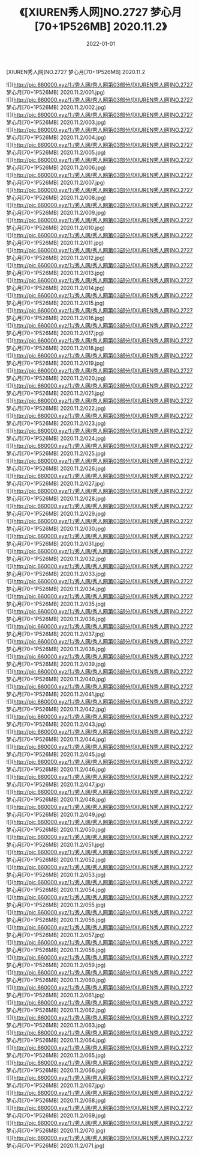 ﻿---
layout: post
title:  《[XIUREN秀人网]NO.2727 梦心月[70+1P526MB] 2020.11.2》
date:   2022-01-01
img: http://pic.660000.xyz/1:/秀人网/秀人网第03部分/[XIUREN秀人网]NO.2727 梦心月[70+1P526MB] 2020.11.2/000.jpg
categories: [美女, 清纯, 唯美]
---

[XIUREN秀人网]NO.2727 梦心月[70+1P526MB] 2020.11.2

 ![](http://pic.660000.xyz/1:/秀人网/秀人网第03部分/[XIUREN秀人网]NO.2727 梦心月[70+1P526MB] 2020.11.2/001.jpg) <br>![](http://pic.660000.xyz/1:/秀人网/秀人网第03部分/[XIUREN秀人网]NO.2727 梦心月[70+1P526MB] 2020.11.2/002.jpg) <br>![](http://pic.660000.xyz/1:/秀人网/秀人网第03部分/[XIUREN秀人网]NO.2727 梦心月[70+1P526MB] 2020.11.2/003.jpg) <br>![](http://pic.660000.xyz/1:/秀人网/秀人网第03部分/[XIUREN秀人网]NO.2727 梦心月[70+1P526MB] 2020.11.2/004.jpg) <br>![](http://pic.660000.xyz/1:/秀人网/秀人网第03部分/[XIUREN秀人网]NO.2727 梦心月[70+1P526MB] 2020.11.2/005.jpg) <br>![](http://pic.660000.xyz/1:/秀人网/秀人网第03部分/[XIUREN秀人网]NO.2727 梦心月[70+1P526MB] 2020.11.2/006.jpg) <br>![](http://pic.660000.xyz/1:/秀人网/秀人网第03部分/[XIUREN秀人网]NO.2727 梦心月[70+1P526MB] 2020.11.2/007.jpg) <br>![](http://pic.660000.xyz/1:/秀人网/秀人网第03部分/[XIUREN秀人网]NO.2727 梦心月[70+1P526MB] 2020.11.2/008.jpg) <br>![](http://pic.660000.xyz/1:/秀人网/秀人网第03部分/[XIUREN秀人网]NO.2727 梦心月[70+1P526MB] 2020.11.2/009.jpg) <br>![](http://pic.660000.xyz/1:/秀人网/秀人网第03部分/[XIUREN秀人网]NO.2727 梦心月[70+1P526MB] 2020.11.2/010.jpg) <br>![](http://pic.660000.xyz/1:/秀人网/秀人网第03部分/[XIUREN秀人网]NO.2727 梦心月[70+1P526MB] 2020.11.2/011.jpg) <br>![](http://pic.660000.xyz/1:/秀人网/秀人网第03部分/[XIUREN秀人网]NO.2727 梦心月[70+1P526MB] 2020.11.2/012.jpg) <br>![](http://pic.660000.xyz/1:/秀人网/秀人网第03部分/[XIUREN秀人网]NO.2727 梦心月[70+1P526MB] 2020.11.2/013.jpg) <br>![](http://pic.660000.xyz/1:/秀人网/秀人网第03部分/[XIUREN秀人网]NO.2727 梦心月[70+1P526MB] 2020.11.2/014.jpg) <br>![](http://pic.660000.xyz/1:/秀人网/秀人网第03部分/[XIUREN秀人网]NO.2727 梦心月[70+1P526MB] 2020.11.2/015.jpg) <br>![](http://pic.660000.xyz/1:/秀人网/秀人网第03部分/[XIUREN秀人网]NO.2727 梦心月[70+1P526MB] 2020.11.2/016.jpg) <br>![](http://pic.660000.xyz/1:/秀人网/秀人网第03部分/[XIUREN秀人网]NO.2727 梦心月[70+1P526MB] 2020.11.2/017.jpg) <br>![](http://pic.660000.xyz/1:/秀人网/秀人网第03部分/[XIUREN秀人网]NO.2727 梦心月[70+1P526MB] 2020.11.2/018.jpg) <br>![](http://pic.660000.xyz/1:/秀人网/秀人网第03部分/[XIUREN秀人网]NO.2727 梦心月[70+1P526MB] 2020.11.2/019.jpg) <br>![](http://pic.660000.xyz/1:/秀人网/秀人网第03部分/[XIUREN秀人网]NO.2727 梦心月[70+1P526MB] 2020.11.2/020.jpg) <br>![](http://pic.660000.xyz/1:/秀人网/秀人网第03部分/[XIUREN秀人网]NO.2727 梦心月[70+1P526MB] 2020.11.2/021.jpg) <br>![](http://pic.660000.xyz/1:/秀人网/秀人网第03部分/[XIUREN秀人网]NO.2727 梦心月[70+1P526MB] 2020.11.2/022.jpg) <br>![](http://pic.660000.xyz/1:/秀人网/秀人网第03部分/[XIUREN秀人网]NO.2727 梦心月[70+1P526MB] 2020.11.2/023.jpg) <br>![](http://pic.660000.xyz/1:/秀人网/秀人网第03部分/[XIUREN秀人网]NO.2727 梦心月[70+1P526MB] 2020.11.2/024.jpg) <br>![](http://pic.660000.xyz/1:/秀人网/秀人网第03部分/[XIUREN秀人网]NO.2727 梦心月[70+1P526MB] 2020.11.2/025.jpg) <br>![](http://pic.660000.xyz/1:/秀人网/秀人网第03部分/[XIUREN秀人网]NO.2727 梦心月[70+1P526MB] 2020.11.2/026.jpg) <br>![](http://pic.660000.xyz/1:/秀人网/秀人网第03部分/[XIUREN秀人网]NO.2727 梦心月[70+1P526MB] 2020.11.2/027.jpg) <br>![](http://pic.660000.xyz/1:/秀人网/秀人网第03部分/[XIUREN秀人网]NO.2727 梦心月[70+1P526MB] 2020.11.2/028.jpg) <br>![](http://pic.660000.xyz/1:/秀人网/秀人网第03部分/[XIUREN秀人网]NO.2727 梦心月[70+1P526MB] 2020.11.2/029.jpg) <br>![](http://pic.660000.xyz/1:/秀人网/秀人网第03部分/[XIUREN秀人网]NO.2727 梦心月[70+1P526MB] 2020.11.2/030.jpg) <br>![](http://pic.660000.xyz/1:/秀人网/秀人网第03部分/[XIUREN秀人网]NO.2727 梦心月[70+1P526MB] 2020.11.2/031.jpg) <br>![](http://pic.660000.xyz/1:/秀人网/秀人网第03部分/[XIUREN秀人网]NO.2727 梦心月[70+1P526MB] 2020.11.2/032.jpg) <br>![](http://pic.660000.xyz/1:/秀人网/秀人网第03部分/[XIUREN秀人网]NO.2727 梦心月[70+1P526MB] 2020.11.2/033.jpg) <br>![](http://pic.660000.xyz/1:/秀人网/秀人网第03部分/[XIUREN秀人网]NO.2727 梦心月[70+1P526MB] 2020.11.2/034.jpg) <br>![](http://pic.660000.xyz/1:/秀人网/秀人网第03部分/[XIUREN秀人网]NO.2727 梦心月[70+1P526MB] 2020.11.2/035.jpg) <br>![](http://pic.660000.xyz/1:/秀人网/秀人网第03部分/[XIUREN秀人网]NO.2727 梦心月[70+1P526MB] 2020.11.2/036.jpg) <br>![](http://pic.660000.xyz/1:/秀人网/秀人网第03部分/[XIUREN秀人网]NO.2727 梦心月[70+1P526MB] 2020.11.2/037.jpg) <br>![](http://pic.660000.xyz/1:/秀人网/秀人网第03部分/[XIUREN秀人网]NO.2727 梦心月[70+1P526MB] 2020.11.2/038.jpg) <br>![](http://pic.660000.xyz/1:/秀人网/秀人网第03部分/[XIUREN秀人网]NO.2727 梦心月[70+1P526MB] 2020.11.2/039.jpg) <br>![](http://pic.660000.xyz/1:/秀人网/秀人网第03部分/[XIUREN秀人网]NO.2727 梦心月[70+1P526MB] 2020.11.2/040.jpg) <br>![](http://pic.660000.xyz/1:/秀人网/秀人网第03部分/[XIUREN秀人网]NO.2727 梦心月[70+1P526MB] 2020.11.2/041.jpg) <br>![](http://pic.660000.xyz/1:/秀人网/秀人网第03部分/[XIUREN秀人网]NO.2727 梦心月[70+1P526MB] 2020.11.2/042.jpg) <br>![](http://pic.660000.xyz/1:/秀人网/秀人网第03部分/[XIUREN秀人网]NO.2727 梦心月[70+1P526MB] 2020.11.2/043.jpg) <br>![](http://pic.660000.xyz/1:/秀人网/秀人网第03部分/[XIUREN秀人网]NO.2727 梦心月[70+1P526MB] 2020.11.2/044.jpg) <br>![](http://pic.660000.xyz/1:/秀人网/秀人网第03部分/[XIUREN秀人网]NO.2727 梦心月[70+1P526MB] 2020.11.2/045.jpg) <br>![](http://pic.660000.xyz/1:/秀人网/秀人网第03部分/[XIUREN秀人网]NO.2727 梦心月[70+1P526MB] 2020.11.2/046.jpg) <br>![](http://pic.660000.xyz/1:/秀人网/秀人网第03部分/[XIUREN秀人网]NO.2727 梦心月[70+1P526MB] 2020.11.2/047.jpg) <br>![](http://pic.660000.xyz/1:/秀人网/秀人网第03部分/[XIUREN秀人网]NO.2727 梦心月[70+1P526MB] 2020.11.2/048.jpg) <br>![](http://pic.660000.xyz/1:/秀人网/秀人网第03部分/[XIUREN秀人网]NO.2727 梦心月[70+1P526MB] 2020.11.2/049.jpg) <br>![](http://pic.660000.xyz/1:/秀人网/秀人网第03部分/[XIUREN秀人网]NO.2727 梦心月[70+1P526MB] 2020.11.2/050.jpg) <br>![](http://pic.660000.xyz/1:/秀人网/秀人网第03部分/[XIUREN秀人网]NO.2727 梦心月[70+1P526MB] 2020.11.2/051.jpg) <br>![](http://pic.660000.xyz/1:/秀人网/秀人网第03部分/[XIUREN秀人网]NO.2727 梦心月[70+1P526MB] 2020.11.2/052.jpg) <br>![](http://pic.660000.xyz/1:/秀人网/秀人网第03部分/[XIUREN秀人网]NO.2727 梦心月[70+1P526MB] 2020.11.2/053.jpg) <br>![](http://pic.660000.xyz/1:/秀人网/秀人网第03部分/[XIUREN秀人网]NO.2727 梦心月[70+1P526MB] 2020.11.2/054.jpg) <br>![](http://pic.660000.xyz/1:/秀人网/秀人网第03部分/[XIUREN秀人网]NO.2727 梦心月[70+1P526MB] 2020.11.2/055.jpg) <br>![](http://pic.660000.xyz/1:/秀人网/秀人网第03部分/[XIUREN秀人网]NO.2727 梦心月[70+1P526MB] 2020.11.2/056.jpg) <br>![](http://pic.660000.xyz/1:/秀人网/秀人网第03部分/[XIUREN秀人网]NO.2727 梦心月[70+1P526MB] 2020.11.2/057.jpg) <br>![](http://pic.660000.xyz/1:/秀人网/秀人网第03部分/[XIUREN秀人网]NO.2727 梦心月[70+1P526MB] 2020.11.2/058.jpg) <br>![](http://pic.660000.xyz/1:/秀人网/秀人网第03部分/[XIUREN秀人网]NO.2727 梦心月[70+1P526MB] 2020.11.2/059.jpg) <br>![](http://pic.660000.xyz/1:/秀人网/秀人网第03部分/[XIUREN秀人网]NO.2727 梦心月[70+1P526MB] 2020.11.2/060.jpg) <br>![](http://pic.660000.xyz/1:/秀人网/秀人网第03部分/[XIUREN秀人网]NO.2727 梦心月[70+1P526MB] 2020.11.2/061.jpg) <br>![](http://pic.660000.xyz/1:/秀人网/秀人网第03部分/[XIUREN秀人网]NO.2727 梦心月[70+1P526MB] 2020.11.2/062.jpg) <br>![](http://pic.660000.xyz/1:/秀人网/秀人网第03部分/[XIUREN秀人网]NO.2727 梦心月[70+1P526MB] 2020.11.2/063.jpg) <br>![](http://pic.660000.xyz/1:/秀人网/秀人网第03部分/[XIUREN秀人网]NO.2727 梦心月[70+1P526MB] 2020.11.2/064.jpg) <br>![](http://pic.660000.xyz/1:/秀人网/秀人网第03部分/[XIUREN秀人网]NO.2727 梦心月[70+1P526MB] 2020.11.2/065.jpg) <br>![](http://pic.660000.xyz/1:/秀人网/秀人网第03部分/[XIUREN秀人网]NO.2727 梦心月[70+1P526MB] 2020.11.2/066.jpg) <br>![](http://pic.660000.xyz/1:/秀人网/秀人网第03部分/[XIUREN秀人网]NO.2727 梦心月[70+1P526MB] 2020.11.2/067.jpg) <br>![](http://pic.660000.xyz/1:/秀人网/秀人网第03部分/[XIUREN秀人网]NO.2727 梦心月[70+1P526MB] 2020.11.2/068.jpg) <br>![](http://pic.660000.xyz/1:/秀人网/秀人网第03部分/[XIUREN秀人网]NO.2727 梦心月[70+1P526MB] 2020.11.2/069.jpg) <br>![](http://pic.660000.xyz/1:/秀人网/秀人网第03部分/[XIUREN秀人网]NO.2727 梦心月[70+1P526MB] 2020.11.2/070.jpg) <br>![](http://pic.660000.xyz/1:/秀人网/秀人网第03部分/[XIUREN秀人网]NO.2727 梦心月[70+1P526MB] 2020.11.2/071.jpg) <br>